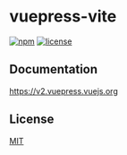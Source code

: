 # vuepress-vite

[![npm](https://badgen.net/npm/v/vuepress-vite/next)](https://www.npmjs.com/package/vuepress-vite)
[![license](https://badgen.net/github/license/vuepress/vuepress-next)](https://github.com/vuepress/vuepress-next/blob/main/LICENSE)

## Documentation

https://v2.vuepress.vuejs.org

## License

[MIT](https://github.com/vuepress/vuepress-next/blob/main/LICENSE)
